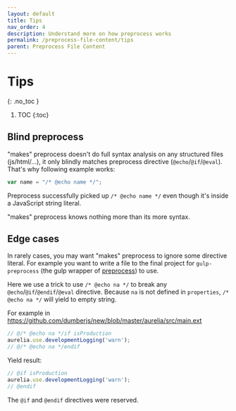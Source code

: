 ```yaml
---
layout: default
title: Tips
nav_order: 4
description: Understand more on how preprocess works
permalink: /preprocess-file-content/tips
parent: Preprocess File Content
---
```


# Tips
{: .no_toc }

1. TOC
{:toc}

## Blind preprocess

"makes" preprocess doesn't do full syntax analysis on any structured files (js/html/...), it only blindly matches preprocess directive (`@echo`/`@if`/`@eval`). That's why following example works:

```js
var name = "/* @echo name */";
```

Preprocess successfully picked up `/* @echo name */` even though it's inside a JavaScript string literal.

"makes" preprocess knows nothing more than its more syntax.

## Edge cases

In rarely cases, you may want "makes" preprocess to ignore some directive literal. For example you want to write a file to the final project for `gulp-preprocess` (the gulp wrapper of [preprocess](https://github.com/jsoverson/preprocess)) to use.

Here we use a trick to use `/* @echo na */` to break any `@echo`/`@if`/`@endif`/`@eval` directive. Because `na` is not defined in `properties`, `/* @echo na */` will yield to empty string.

For example in https://github.com/dumberjs/new/blob/master/aurelia/src/main.ext

```js
// @/* @echo na */if isProduction
aurelia.use.developmentLogging('warn');
// @/* @echo na */endif
```

Yield result:
```js
// @if isProduction
aurelia.use.developmentLogging('warn');
// @endif
```

The `@if` and `@endif` directives were reserved.
